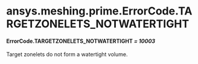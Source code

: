 <a id="ansys-meshing-prime-errorcode-targetzonelets-notwatertight"></a>

# ansys.meshing.prime.ErrorCode.TARGETZONELETS_NOTWATERTIGHT

<a id="ansys.meshing.prime.ErrorCode.TARGETZONELETS_NOTWATERTIGHT"></a>

#### ErrorCode.TARGETZONELETS_NOTWATERTIGHT *= 10003*

Target zonelets do not form a watertight volume.

<!-- !! processed by numpydoc !! -->

